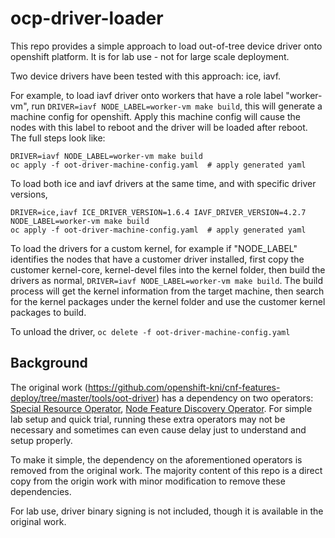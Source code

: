 # ocp-driver-loader

This repo provides a simple approach to load out-of-tree device driver onto openshift platform. It is 
for lab use - not for large scale deployment.

Two device drivers have been tested with this approach: ice, iavf.

For example, to load iavf driver onto workers that have a role label "worker-vm", run `DRIVER=iavf NODE_LABEL=worker-vm make build`, this will generate a machine config for openshift. Apply this machine 
config will cause the nodes with this label to reboot and the driver will be loaded after reboot. The full steps look like:
```
DRIVER=iavf NODE_LABEL=worker-vm make build
oc apply -f oot-driver-machine-config.yaml  # apply generated yaml
```

To load both ice and iavf drivers at the same time, and with specific driver versions,
```
DRIVER=ice,iavf ICE_DRIVER_VERSION=1.6.4 IAVF_DRIVER_VERSION=4.2.7 NODE_LABEL=worker-vm make build
oc apply -f oot-driver-machine-config.yaml  # apply generated yaml
```

To load the drivers for a custom kernel, for example if "NODE_LABEL" identifies the nodes that have a customer driver installed, first copy the customer kernel-core, kernel-devel files into the kernel folder, then build the drivers as normal, `DRIVER=iavf NODE_LABEL=worker-vm make build`. The build process will get the kernel information from the target machine, then search for the kernel packages under the kernel folder and use the customer kernel packages to build.
 
To unload the driver,
`oc delete -f oot-driver-machine-config.yaml`

## Background

The original work (https://github.com/openshift-kni/cnf-features-deploy/tree/master/tools/oot-driver) has a dependency on two operators: [Special Resource Operator](https://github.com/openshift-psap/special-resource-operator), [Node Feature Discovery Operator](https://docs.openshift.com/container-platform/4.8/scalability_and_performance/psap-node-feature-discovery-operator.html). For simple lab setup and quick trial, running these extra operators may not be necessary and sometimes can even cause delay just to understand and setup properly.

To make it simple, the dependency on the aforementioned operators is removed from the original work. The majority content of this repo is a direct copy from the origin work with minor modification to remove these  dependencies.

For lab use, driver binary signing is not included, though it is available in the original work.



